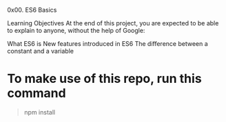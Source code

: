 0x00. ES6 Basics

Learning Objectives
At the end of this project, you are expected to be able to explain to anyone, without the help of Google:

What ES6 is
New features introduced in ES6
The difference between a constant and a variable

# To make use of this repo, run this command
> npm install